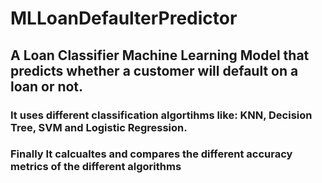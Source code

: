 # MLLoanDefaulterPredictor
## A Loan Classifier Machine Learning Model that predicts whether a customer will default on a loan or not.

### It uses different classification algortihms like: KNN, Decision Tree, SVM and Logistic Regression.

### Finally It calcualtes and compares the different accuracy metrics of the different algorithms
